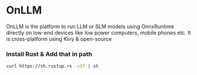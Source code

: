 # OnLLM
OnLLM is the platform to run LLM or SLM models using OnnxRuntime directly on low-end devices like low power computers, mobile phones etc. It is cross-platform using Kivy &amp; open-source


### Install Rust & Add that in path
```bash
curl https://sh.rustup.rs -sSf | sh
```
